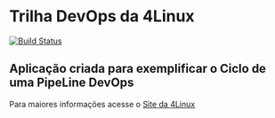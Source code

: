 # Trilha DevOps da 4Linux

<!-- Altere a Flag abaixo com sua URL do Travis -->
[![Build Status](https://travis-ci.org/jefersonsl/DevOpsLab-HelloWorld.svg?branch=master)](https://travis-ci.org/jefersonsl/DevOpsLab-HelloWorld)

## Aplicação criada para exemplificar o Ciclo de uma PipeLine DevOps


Para maiores informações acesse o [Site da 4Linux](https://www.4linux.com.br/cursos/devops)
